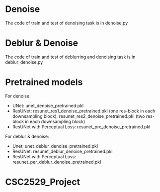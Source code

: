 # Denoise
The code of train and test of denoising task is in denoise.py

# Deblur & Denoise
The code of train and test of deblurring and denoising task is in deblur_denoise.py

# Pretrained models
For denoise:
* UNet: unet_denoise_pretrained.pkl
* ResUNet: resunet_res1_denoise_pretrained.pkl (one res-block in each downsampling block), resunet_res2_denoise_pretrained.pkl (two res-block in each downsampling block)
* ResUNet with Perceptual Loss: resunet_pre_denoise_pretrained.pkl

For deblur & denoise:
* Unet: unet_deblur_denoise_pretrained.pkl
* ResUNet: resunet_deblur_denoise_pretrained.pkl
* ResUNet with Perceptual Loss: resunet_per_deblur_denoise_pretrained.pkl

# CSC2529_Project
